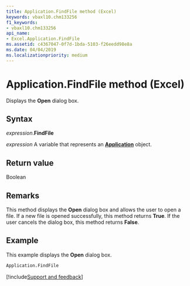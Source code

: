 ```yaml
---
title: Application.FindFile method (Excel)
keywords: vbaxl10.chm133256
f1_keywords:
- vbaxl10.chm133256
api_name:
- Excel.Application.FindFile
ms.assetid: c4367047-0f7d-1bda-5103-f26eedd98e8a
ms.date: 04/04/2019
ms.localizationpriority: medium
---
```



# Application.FindFile method (Excel)

Displays the **Open** dialog box.


## Syntax

_expression_.**FindFile**

_expression_ A variable that represents an **[Application](Excel.Application(object).md)** object.


## Return value

Boolean


## Remarks

This method displays the **Open** dialog box and allows the user to open a file. If a new file is opened successfully, this method returns **True**. If the user cancels the dialog box, this method returns **False**.


## Example

This example displays the **Open** dialog box.


```vb
Application.FindFile
```




[!include[Support and feedback](~/includes/feedback-boilerplate.md)]
